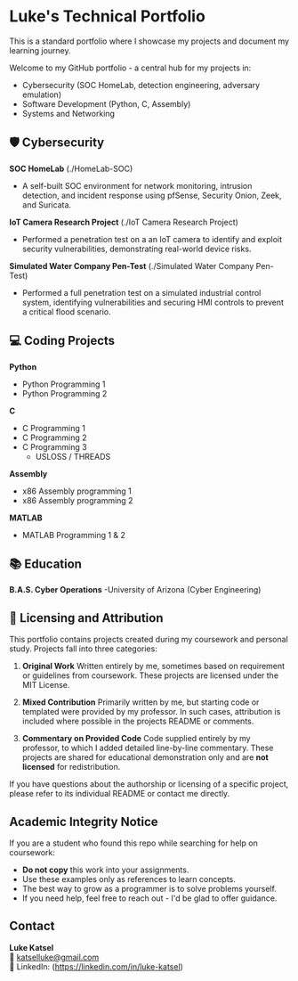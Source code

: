 # Luke's Technical Portfolio
This is a standard portfolio where I showcase my projects and document my learning journey.

Welcome to my GitHub portfolio - a central hub for my projects in:
- Cybersecurity (SOC HomeLab, detection engineering, adversary emulation)
- Software Development (Python, C, Assembly)
- Systems and Networking


## 🛡 Cybersecurity 
 **SOC HomeLab** (./HomeLab-SOC)
 - A self-built SOC environment for network monitoring, intrusion detection, and incident response using pfSense, Security Onion, Zeek, and Suricata. 


 **IoT Camera Research Project** (./IoT Camera Research Project)
 - Performed a penetration test on a an IoT camera to identify and exploit security vulnerabilities, demonstrating real-world device risks. 

 **Simulated Water Company Pen-Test** (./Simulated Water Company Pen-Test)
 - Performed a full penetration test on a simulated industrial control system, identifying vulnerabilities and securing HMI controls to prevent a critical flood scenario. 


## 💻 Coding Projects

**Python**
- Python Programming 1
- Python Programming 2

**C**
- C Programming 1
- C Programming 2
- C Programming 3
   - USLOSS / THREADS

**Assembly**
- x86 Assembly programming 1
- x86 Assembly programming 2

**MATLAB**
- MATLAB Programming 1 & 2


## 📚 Education 
 **B.A.S. Cyber Operations** -University of Arizona (Cyber Engineering)


## 📄 Licensing and Attribution 

 This portfolio contains projects created during my coursework and personal study.
 Projects fall into three categories: 

 1. **Original Work**
    Written entirely by me, sometimes based on requirement or guidelines from coursework.
    These projects are licensed under the MIT License.

 2. **Mixed Contribution**
    Primarily written by me, but starting code or templated were provided by my professor.
    In such cases, attribution is included where possible in the projects README or comments. 

 3. **Commentary on Provided Code**
    Code supplied entirely by my professor, to which I added detailed line-by-line commentary.
    These projects are shared for educational demonstration only and are **not licensed** for redistribution. 

 If you have questions about the authorship or licensing of a specific project, please refer to its individual README or contact me directly.  


 ## Academic Integrity Notice
 If you are a student who found this repo while searching for help on coursework:
 - **Do not copy** this work into your assignments. 
 - Use these examples only as references to learn concepts.
 - The best way to grow as a programmer is to solve problems yourself.
 - If you need help, feel free to reach out - I'd be glad to offer guidance.


## Contact 

 **Luke Katsel**  
 📧 katselluke@gmail.com  
 🔗 LinkedIn: (https://linkedin.com/in/luke-katsel)  